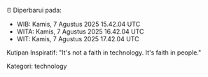 ⏰ Diperbarui pada:
- WIB: Kamis, 7 Agustus 2025 15.42.04 UTC
- WITA: Kamis, 7 Agustus 2025 16.42.04 UTC
- WIT: Kamis, 7 Agustus 2025 17.42.04 UTC

Kutipan Inspiratif:
"It's not a faith in technology. It's faith in people."


Kategori: technology

